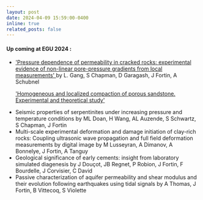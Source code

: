 ```yaml
---
layout: post
date: 2024-04-09 15:59:00-0400
inline: true
related_posts: false
---
```



#### Up coming at EGU 2024 :
<ul>
<li> <a href="https://doi.org/10.5194/egusphere-egu24-5612"> 'Pressure dependence of permeability in cracked rocks: experimental evidence of non-linear pore-pressure gradients from local measurements' </a> by L. Gang, S Chapman, D Garagash, J Fortin, A Schubnel </li>

<a href="https://theses.hal.science/tel-00180388v1/document"> 'Homogeneous and localized compaction of porous sandstone. Experimental and theoretical study' </a>

<li>Seismic properties of serpentinites under increasing pressure and temperature conditions by ML Doan, H Wang, AL Auzende, S Schwartz, S Chapman, J Fortin</li>

<li>Multi-scale experimental deformation and damage initiation of clay-rich rocks: Coupling ultrasonic wave propagation and full field deformation measurements by digital image by M Lusseyran, A Dimanov, A Bonnelye, J Fortin, A Tanguy</li>

<li>Geological significance of early cements: insight from laboratory simulated diagenesis by J Douçot, JB Regnet, P Robion, J Fortin, F Bourdelle, J Corvisier, C David </li>

<li>Passive characterization of aquifer permeability and shear modulus and their evolution following earthquakes using tidal signals by A Thomas, J Fortin, B Vittecoq, S Violette</li>
</ul>
